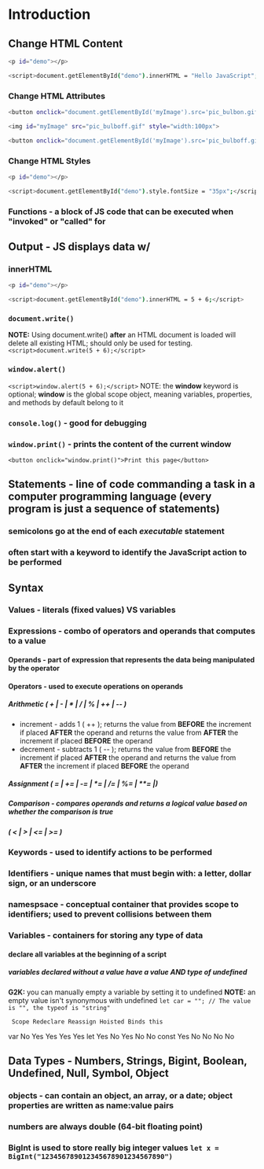 # Introduction

## Change HTML Content

```bash
<p id="demo"></p>

<script>document.getElementById("demo").innerHTML = "Hello JavaScript";</script>
```

### Change HTML Attributes

```bash
<button onclick="document.getElementById('myImage').src='pic_bulbon.gif'">Turn on the light</button>

<img id="myImage" src="pic_bulboff.gif" style="width:100px">

<button onclick="document.getElementById('myImage').src='pic_bulboff.gif'">Turn off the light</button>
```

### Change HTML Styles

```bash
<p id="demo"></p>

<script>document.getElementById("demo").style.fontSize = "35px";</script>
```

### Functions - a block of JS code that can be executed when "invoked" or "called" for

## Output - JS displays data w/

### innerHTML

   ```bash
   <p id="demo"></p>

   <script>document.getElementById("demo").innerHTML = 5 + 6;</script>
   ```

### `document.write()`

  **NOTE:** Using document.write() **after** an HTML document is loaded will delete all existing HTML; should only be used for testing.
   `<script>document.write(5 + 6);</script>`

### `window.alert()`

  `<script>window.alert(5 + 6);</script>`
  NOTE: the **window** keyword is optional; **window** is the global scope object, meaning variables, properties, and methods by default belong to it

### `console.log()` - good for debugging

### `window.print()` - prints the content of the current window

 `<button onclick="window.print()">Print this page</button>`

## Statements - line of code commanding a task in a computer programming language (every program is just a sequence of statements)

### semicolons go at the end of each *executable* statement

### often start with a keyword to identify the JavaScript action to be performed

## Syntax

### Values - literals (fixed values) VS variables

### Expressions - combo of operators and operands that computes to a value

#### Operands - part of expression that represents the data being manipulated by the operator

#### Operators - used to execute operations on operands

##### Arithmetic ( + | - | * | / | % | ++ | -- )

- increment - adds 1 ( ++ ); returns the value from **BEFORE** the increment if placed **AFTER** the operand and returns the value from **AFTER** the increment if placed **BEFORE** the operand
- decrement - subtracts 1 ( -- ); returns the value from **BEFORE** the increment if placed **AFTER** the operand and returns the value from **AFTER** the increment if placed **BEFORE** the operand

##### Assignment ( = | += | -= | *= | /= | %= | **= |)

##### Comparison - compares operands and returns a logical value based on whether the comparison is true

##### ( < | > | <= | >= )

### Keywords - used to identify actions to be performed

### Identifiers - unique names that must begin with: a **letter**, **dollar sign**, or an **underscore**

### namespsace -  conceptual container that provides scope to identifiers; used to prevent collisions between them

### Variables - containers for storing any type of data

#### declare all variables at the beginning of a script

##### variables declared without a value have a **value AND type** of undefined

   **G2K:** you can manually empty a variable by setting it to undefined
   **NOTE:** an empty value isn't synonymous with undefined `let car = ""; // The value is "", the typeof is "string"`

     Scope Redeclare Reassign Hoisted Binds this
var    No     Yes     Yes      Yes     Yes
let    Yes    No      Yes      No      No
const  Yes    No      No       No      No

## Data Types - Numbers, Strings, Bigint, Boolean, Undefined, Null, Symbol, Object

### objects - can contain an object, an array, or a date; object properties are written as name:value pairs

### numbers are always double (64-bit floating point)

### BigInt is used to store really big integer values `let x = BigInt("123456789012345678901234567890")`
